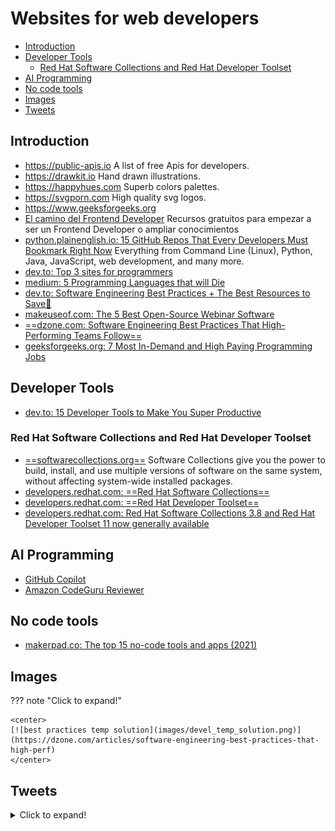 # Websites for web developers
- [Introduction](#introduction)
- [Developer Tools](#developer-tools)
	- [Red Hat Software Collections and Red Hat Developer Toolset](#red-hat-software-collections-and-red-hat-developer-toolset)
- [AI Programming](#ai-programming)
- [No code tools](#no-code-tools)
- [Images](#images)
- [Tweets](#tweets)

## Introduction
- https://public-apis.io  A list of free Apis for developers.
- https://drawkit.io  Hand drawn illustrations.
- https://happyhues.com  Superb colors palettes.
- https://svgporn.com  High quality svg logos.
- https://www.geeksforgeeks.org
- [El camino del Frontend Developer](https://github.com/mrcodedev/frontend-developer-resources) Recursos gratuitos para empezar a ser un Frontend Developer o ampliar conocimientos
- [python.plainenglish.io: 15 GitHub Repos That Every Developers Must Bookmark Right Now](https://python.plainenglish.io/15-github-repos-that-every-developers-must-bookmark-right-now-eee01db63977) Everything from Command Line (Linux), Python, Java, JavaScript, web development, and many more.
- [dev.to: Top 3 sites for programmers](https://dev.to/why_and_how/top-3-sites-for-programmers-4bmc)
- [medium: 5 Programming Languages that will Die](https://medium.com/@lidiaaa08/5-programming-languages-that-will-die-1a4e40371a2e)
- [dev.to: Software Engineering Best Practices + The Best Resources to Save🚀](https://dev.to/alexomeyer/software-engineering-best-practices-useful-resources-c75)
- [makeuseof.com: The 5 Best Open-Source Webinar Software](https://www.makeuseof.com/best-open-source-webinar-software/)
- [==dzone.com: Software Engineering Best Practices That High-Performing Teams Follow==](https://dzone.com/articles/software-engineering-best-practices-that-high-perf)
- [geeksforgeeks.org: 7 Most In-Demand and High Paying Programming Jobs](https://www.geeksforgeeks.org/7-most-in-demand-and-high-paying-programming-jobs/)

## Developer Tools
- [dev.to: 15 Developer Tools to Make You Super Productive](https://dev.to/sourcegraph/15-developer-tools-to-make-you-super-productive-2g0a)

### Red Hat Software Collections and Red Hat Developer Toolset
- [==softwarecollections.org==](https://www.softwarecollections.org) Software Collections give you the power to build, install, and use multiple versions of software on the same system, without affecting system-wide installed packages.
- [developers.redhat.com: ==Red Hat Software Collections==](https://developers.redhat.com/products/softwarecollections/overview)
- [developers.redhat.com: ==Red Hat Developer Toolset==](https://developers.redhat.com/products/developertoolset/overview)
- [developers.redhat.com: Red Hat Software Collections 3.8 and Red Hat Developer Toolset 11 now generally available](https://developers.redhat.com/articles/2021/11/15/red-hat-software-collections-38-and-red-hat-developer-toolset-11-now-generally)

## AI Programming
- [GitHub Copilot](https://copilot.github.com/)
- [Amazon CodeGuru Reviewer](https://aws.amazon.com/codeguru/)

## No code tools
- [makerpad.co: The top 15 no-code tools and apps (2021)](https://www.makerpad.co/blog/the-top-15-no-code-tools-and-apps-2021)

## Images
??? note "Click to expand!"
  
	<center>
	[![best practices temp solution](images/devel_temp_solution.png)](https://dzone.com/articles/software-engineering-best-practices-that-high-perf)
	</center>

## Tweets
<details>
  <summary>Click to expand!</summary>

<center>
<blockquote class="twitter-tweet"><p lang="en" dir="ltr">10 Best Github repositories for all web developers:<br><br>🧵👇🏻</p>&mdash; Sunil Kumar (@sunilc_) <a href="https://twitter.com/sunilc_/status/1401902233478828038?ref_src=twsrc%5Etfw">June 7, 2021</a></blockquote> <script async src="https://platform.twitter.com/widgets.js" charset="utf-8"></script>

<blockquote class="twitter-tweet"><p lang="en" dir="ltr">I&#39;m a senior engineer, and I sometimes take a week or two to fix a bug.<br><br>Sometimes the issue is a fix in only one line of code.<br><br>Software systems are complex.<br><br>If you are a beginner and struggling:<br>It&#39;s fine! Take your time. You&#39;ll fix it. It&#39;s not you.</p>&mdash; Oliver Jumpertz (@oliverjumpertz) <a href="https://twitter.com/oliverjumpertz/status/1413093420126638081?ref_src=twsrc%5Etfw">July 8, 2021</a></blockquote> <script async src="https://platform.twitter.com/widgets.js" charset="utf-8"></script>

<blockquote class="twitter-tweet"><p lang="en" dir="ltr">8 Awesome Generator Sites for Front-End Developers You May Not Know Existed<br><br>Thread 🧵👇</p>&mdash; Csaba Kissi ⚡ (@csaba_kissi) <a href="https://twitter.com/csaba_kissi/status/1418511220521406465?ref_src=twsrc%5Etfw">July 23, 2021</a></blockquote> <script async src="https://platform.twitter.com/widgets.js" charset="utf-8"></script>

<blockquote class="twitter-tweet"><p lang="en" dir="ltr">5 great code snippet websites for every web developer and designer <br><br>🧵👇🏻 <a href="https://t.co/rN41mIftMV">pic.twitter.com/rN41mIftMV</a></p>&mdash; Pratham (@Prathkum) <a href="https://twitter.com/Prathkum/status/1421218481081667586?ref_src=twsrc%5Etfw">July 30, 2021</a></blockquote> <script async src="https://platform.twitter.com/widgets.js" charset="utf-8"></script>

<blockquote class="twitter-tweet"><p lang="en" dir="ltr">What is WEB SCRAPING? 🤷‍♂️<br><br>To answer this question, I created a small web scraper for Amazon items.<br><br>This is a thread that explains step by step how it works 🧵👇<br><br>(find the complete code at the end) <a href="https://t.co/DWdkE8EAYh">pic.twitter.com/DWdkE8EAYh</a></p>&mdash; Marc Backes (@themarcba) <a href="https://twitter.com/themarcba/status/1423549087719243778?ref_src=twsrc%5Etfw">August 6, 2021</a></blockquote> <script async src="https://platform.twitter.com/widgets.js" charset="utf-8"></script>

<blockquote class="twitter-tweet"><p lang="en" dir="ltr">Top 10 Programming Practices to Code Like a Pro😎<br><br>A THREAD 🧵👇</p>&mdash; Ayesha Sahar (@IAyeshaSahar) <a href="https://twitter.com/IAyeshaSahar/status/1451818320081031170?ref_src=twsrc%5Etfw">October 23, 2021</a></blockquote> <script async src="https://platform.twitter.com/widgets.js" charset="utf-8"></script>
</center>
</details>
